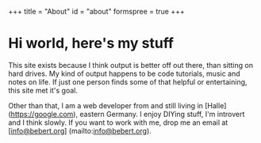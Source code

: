 +++
title = "About"
id = "about"
formspree = true
+++

# Hi world, here's my stuff

This site exists because I think output is better off out there, than sitting on hard drives. My kind of output happens to be code tutorials, music and notes on life. If just one person finds some of that helpful or entertaining, this site met it's goal.

Other than that, I am a web developer from and still living in [Halle] (https://google.com), eastern Germany. I enjoy DIYing stuff, I'm introvert and I think slowly. If you want to work with me, drop me an email at [info@bebert.org] (mailto:info@bebert.org).
